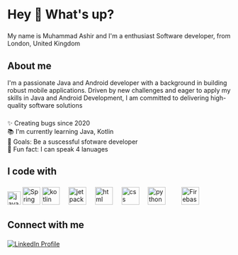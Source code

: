 

<h1 align="left">Hey 👋 What's up?</h1>

###

<p align="left">My name is Muhammad Ashir  and I'm a enthusiast Software developer, from London, United Kingdom </p>

###

<h2 align="left">About me</h2>
 I'm a passionate Java and Android developer with a background in building robust mobile applications. Driven by new challenges and eager to apply my skills in Java and Android Development, I am committed to delivering high-quality software solutions


###

<p align="left">✨ Creating bugs since 2020<br>📚 I'm currently learning Java, Kotlin<br>🎯 Goals: Be a suscessful sfotware developer <br>🎲 Fun fact: I can speak 4 lanuages </p>

###

<h2 align="left">I code with</h2>

###


<div align="left">
 <img src="https://cdn.jsdelivr.net/gh/devicons/devicon/icons/java/java-original.svg" height="30" alt="java logo"  />
   <img  src="https://cdn.jsdelivr.net/gh/devicons/devicon@latest/icons/spring/spring-original-wordmark.svg" height="40" alt="Spring logo"  />
  <img src="https://cdn.jsdelivr.net/gh/devicons/devicon/icons/kotlin/kotlin-original.svg" height="40" alt="kotlin logo"  />
  <img width="12" />
 <img src="https://img.shields.io/badge/Jetpack%20Compose-4285F4.svg?style=for-the-badge&logo=Jetpack-Compose&logoColor=white" height="40" alt="jetpack compose logo" />
  <img width="12" />
  <img src="https://cdn.jsdelivr.net/gh/devicons/devicon/icons/html5/html5-original.svg" height="40" alt="html logo"  />
  <img width="12" />
  <img src="https://cdn.jsdelivr.net/gh/devicons/devicon/icons/css3/css3-original.svg" height="40" alt="css logo"  />
  <img width="12" />
  <img src="https://cdn.jsdelivr.net/gh/devicons/devicon/icons/python/python-original.svg" height="40" alt="python logo"  />
  <img width="12" />
  
 
 <img width="12" />
  <img src="https://img.shields.io/badge/Firebase-FFCA28.svg?style=for-the-badge&logo=Firebase&logoColor=bla" height="40" alt="Firebase"  />
   
</a>
</div>

###

<h2 align="left">Connect with me</h2>

###

<div align="left">
  <a href="https://www.linkedin.com/in/ashir12">
    <img src="https://img.shields.io/badge/LinkedIn-0077B5.svg?style=for-the-badge&logo=linkedin&logoColor=white" alt="LinkedIn Profile" />
  </a>
</div>

###
